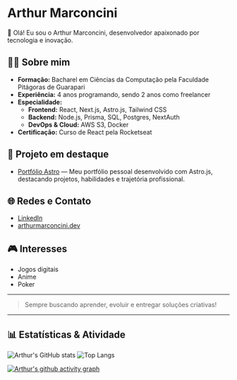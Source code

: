 # Arthur Marconcini

👋 Olá! Eu sou o Arthur Marconcini, desenvolvedor apaixonado por tecnologia e inovação.

## 🧑‍💻 Sobre mim
- **Formação:** Bacharel em Ciências da Computação pela Faculdade Pitágoras de Guarapari
- **Experiência:** 4 anos programando, sendo 2 anos como freelancer
- **Especialidade:**  
  - **Frontend:** React, Next.js, Astro.js, Tailwind CSS  
  - **Backend:** Node.js, Prisma, SQL, Postgres, NextAuth  
  - **DevOps & Cloud:** AWS S3, Docker  
- **Certificação:** Curso de React pela Rocketseat

## 🚀 Projeto em destaque

- [Portfólio Astro](https://github.com/arthurmarconcini/portifolio-astro) — Meu portfólio pessoal desenvolvido com Astro.js, destacando projetos, habilidades e trajetória profissional.

## 🌐 Redes e Contato

- [LinkedIn](https://www.linkedin.com/in/arthurmarconcini/)
- [arthurmarconcini.dev](https://arthurmarconcini.dev)

## 🎮 Interesses

- Jogos digitais
- Anime
- Poker

---

> Sempre buscando aprender, evoluir e entregar soluções criativas!

---

## 📊 Estatísticas & Atividade

![Arthur's GitHub stats](https://github-readme-stats.vercel.app/api?username=arthurmarconcinidev&show_icons=true&theme=radical)
![Top Langs](https://github-readme-stats.vercel.app/api/top-langs/?username=arthurmarconcinidev&layout=compact&theme=radical)

[![Arthur's github activity graph](https://github-readme-activity-graph.cyclic.app/graph?username=arthurmarconcinidev&theme=github-compact)](https://github.com/Ashutosh00710/github-readme-activity-graph)
